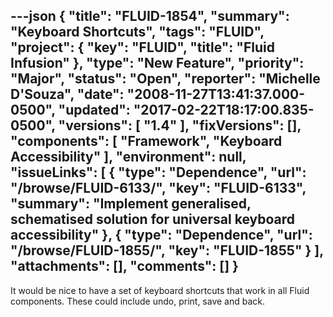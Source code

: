 ---json
{
  "title": "FLUID-1854",
  "summary": "Keyboard Shortcuts",
  "tags": "FLUID",
  "project": {
    "key": "FLUID",
    "title": "Fluid Infusion"
  },
  "type": "New Feature",
  "priority": "Major",
  "status": "Open",
  "reporter": "Michelle D'Souza",
  "date": "2008-11-27T13:41:37.000-0500",
  "updated": "2017-02-22T18:17:00.835-0500",
  "versions": [
    "1.4"
  ],
  "fixVersions": [],
  "components": [
    "Framework",
    "Keyboard Accessibility"
  ],
  "environment": null,
  "issueLinks": [
    {
      "type": "Dependence",
      "url": "/browse/FLUID-6133/",
      "key": "FLUID-6133",
      "summary": "Implement generalised, schematised solution for universal keyboard accessibility"
    },
    {
      "type": "Dependence",
      "url": "/browse/FLUID-1855/",
      "key": "FLUID-1855"
    }
  ],
  "attachments": [],
  "comments": []
}
---
It would be nice to have a set of keyboard shortcuts that work in all Fluid components. These could include undo, print, save and back.

        